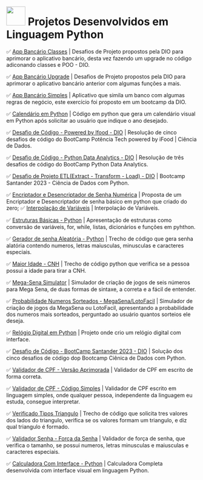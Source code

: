 # <img src="https://hermes.dio.me/skills/7c8b20c8-af95-4c24-87ae-be37695d1f0a.png" height="50"> Projetos Desenvolvidos em Linguagem Python

✅ [App Bancário Classes](https://github.com/Carlos-CGS/ProjetosPython/tree/main/App%20Bancario%20Classes) | Desafios de Projeto propostos pela DIO para aprimorar o aplicativo bancário, desta vez fazendo um upgrade no código adiconando classes e POO - DIO.

✅ [App Bancário Upgrade](https://github.com/Carlos-CGS/ProjetosPython/tree/main/App%20Banc%C3%A1rio%20Upgrade) | Desafios de Projeto propostos pela DIO para aprimorar o aplicativo bancário anterior com algumas funções a mais.

✅ [App Bancário Simples](https://github.com/Carlos-CGS/ProjetosPython/tree/main/App%20Banc%C3%A1rio) | Aplicativo que simila um banco com algumas regras de negócio, este exercício foi proposto em um bootcamp da DIO.

✅ [Calendário em Python](https://github.com/Carlos-CGS/ProjetosPython/tree/main/Calendario) | Código em python que gera um calendário visual em Python após solicitar ao usuário que indique o ano desejado.

✅ [Desafio de Código - Powered by Ifood - DIO](https://github.com/Carlos-CGS/ProjetosPython/tree/main/Desafio%20Codigo%20BootCamp%20-%20Pot%C3%AAncia%20Tech%20powered%20by%20iFood%20-%20Ci%C3%AAncia%20de%20Dados) | Resolução de cinco desafios de código do BootCamp Potência Tech powered by iFood | Ciência de Dados.

✅ [Desafio de Código - Python Data Analytics - DIO](https://github.com/Carlos-CGS/ProjetosPython/tree/main/Desafio%20Codigo%20Bootcamp%20-%20Python%20Data%20Analytics%20-%20DIO) | Resolução de três desafios de código do BootCamp Python Data Analytics.

✅ [Desafio de Projeto ETL(Extract - Transform - Load) - DIO](https://github.com/Carlos-CGS/ProjetosPython/tree/main/Desafio%20Projeto%20-%20ETL%20-%20SantaderDevWeek) | Bootcamp Santander 2023 - Ciência de Dados com Python.

✅ [Encriptador e Desencriptador de Senha Numérica](https://github.com/Carlos-CGS/ProjetosPython/tree/main/Encriptador%20Senha) | Proposta de um Encriptador e Desencriptador de senha básico em python que criado do zero;
✅ [Interpolação de Variáveis](https://github.com/Carlos-CGS/ProjetosPython/tree/main/Interpola%C3%A7%C3%A3o%20de%20Variaveis%20-%20Python) | Interpolação de Variáveis.

✅ [Estruturas Básicas - Python](https://github.com/Carlos-CGS/ProjetosPython/tree/main/Estruturas%20Basicas) | Apresentação de estruturas como conversão de variáveis, for, while, listas, dicionários e funções em pyhthon.

✅ [Gerador de senha Aleatória - Python](https://github.com/Carlos-CGS/ProjetosPython/tree/main/GeradorSenhaAleatoria) | Trecho de código que gera senha alatória contendo numeros, letras maiusculas, minusculas e caracteres especiais.

✅ [Maior Idade - CNH](https://github.com/Carlos-CGS/ProjetosPython/tree/main/Maior%20Idade%20CNH%20-%20Python) | Trecho de código python que verifica se a pessoa possui a idade para tirar a CNH.

✅ [Mega-Sena Simulator](https://github.com/Carlos-CGS/ProjetosPython/tree/main/MegaSena_Simulator) | Simulador de criação de jogos de seis números para Mega Sena, de duas formas de sintaxe, a correta e a fácil de entender.

✅ [Probabilidade Numeros Sorteados - MegaSena/LotoFacil](https://github.com/Carlos-CGS/ProjetosPython/tree/main/Probabilidade%20Numeros%20Sorteados) | Simulador de criação de jogos da MegaSena ou LotoFacil, apresentando a probabilidade dos numeros mais sorteados, perguntado ao usuário quantos sorteios ele deseja.

✅ [Relógio Digital em Python](https://github.com/Carlos-CGS/ProjetosPython/tree/main/Rel%C3%B3gio%20Digital%20em%20Python) | Projeto onde crio um relógio digital com interface.

✅ [Desafio de Código - BootCamp Santander 2023 - DIO](https://github.com/Carlos-CGS/ProjetosPython/tree/main/Santander%20Bootcamp%202023%20-%20%20Desafio%20Codigo%20-%20Ciencia%20de%20Dados%20com%20Python) | Solução dos cinco desafios de código dop Bootcamp Ciênica de Dados com Python.

✅ [Validador de CPF - Versão Aprimorada](https://github.com/Carlos-CGS/ProjetosPython/tree/main/Validador%20CPF%20Python%20-%20vers%C3%A3o%20Melhorada) | Validador de CPF em escrito de forma correta.

✅ [Validador de CPF - Código Simples](https://github.com/Carlos-CGS/ProjetosPython/tree/main/Validador%20de%20CPF%20Python%20-%20C%C3%B3digo%20Simples) | Validador de CPF escrito em linguagem simples, onde qualquer pessoa, independente da linguagem eu estuda, consegue interpretar.

✅ [Verificado Tipos Triangulo](https://github.com/Carlos-CGS/ProjetosPython/tree/main/Verificar%20Tipos%20Triangulo) | Trecho de código que solicita tres valores dos lados do triangulo, verifica se os valores formam um triangulo, e diz qual triangulo é formado.

✅ [Validador Senha - Força da Senha](https://github.com/Carlos-CGS/ProjetosPython/tree/main/VerificarForcaSenha) | Validador de força de senha, que verifica o tamanho, se possui numeros, letras minusculas e maiusculas e caracteres especiais.

✅ [Calculadora Com Interface - Python](https://github.com/Carlos-CGS/ProjetosPython/tree/main/calculadoraCompleta) | Calculadora Completa desenvolvida com interface visual em linguagem Python.


